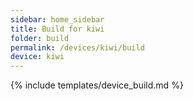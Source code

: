 ```yaml
---
sidebar: home_sidebar
title: Build for kiwi
folder: build
permalink: /devices/kiwi/build
device: kiwi
---
```

{% include templates/device_build.md %}
